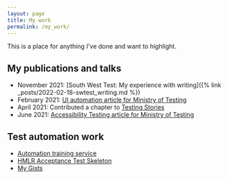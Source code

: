 ```yaml
---
layout: page
title: My work
permalink: /my_work/
---
```


This is a place for anything I've done and want to highlight.

## My publications and talks
- November 2021: [South West Test: My experience with writing]({% link _posts/2022-02-18-swtest_writing.md %})
- February 2021: [UI automation article for Ministry of Testing][3]
- April 2021: Contributed a chapter to [Testing Stories][4]
- June 2021: [Accessibility Testing article for Ministry of Testing][5]

## Test automation work
- [Automation training service][2]
- [HMLR Acceptance Test Skeleton][1]
- [My Gists][6]


[1]: https://github.com/LandRegistry/skeleton-acceptance-tests
[2]: https://automation-training.herokuapp.com/
[3]: https://www.ministryoftesting.com/dojo/series/the-testing-planet-2021/lessons/me-myself-and-ui-my-experiences-with-ui-testing-at-hm-land-registry
[4]: https://leanpub.com/testing_stories
[5]: https://www.ministryoftesting.com/dojo/series/the-testing-planet-2021/lessons/accessibility-testing-of-a-government-website-experience-and-recommendations
[6]: https://gist.github.com/flynnbops
